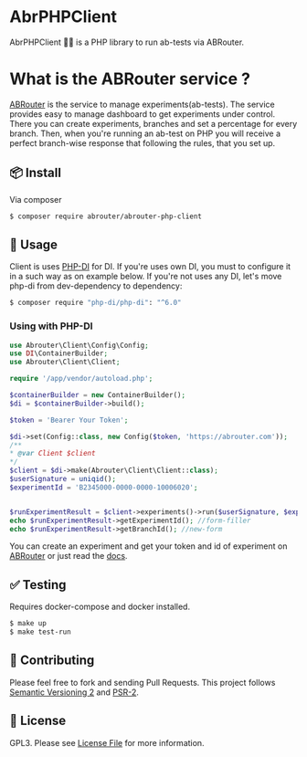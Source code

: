 # AbrPHPClient

AbrPHPClient :construction_worker_woman: is a PHP library to run ab-tests via ABRouter.

# What is the ABRouter service ? 

[ABRouter](https://abrouter.com) is the service to manage experiments(ab-tests). The service provides easy to manage dashboard to get experiments under control.
There you can create experiments, branches and set a percentage for every branch. Then, when you're running an ab-test on PHP you will receive a perfect branch-wise response that following the rules, that you set up. 

## :package: Install
Via composer

``` bash
$ composer require abrouter/abrouter-php-client
```

## :rocket: Usage

Client is uses [PHP-DI](https://github.com/PHP-DI/PHP-DI) for DI. If you're uses own DI, you must to configure it in a such way as on example below. 
If you're not uses any DI, let's move php-di from dev-dependency to dependency:
``` bash
$ composer require "php-di/php-di": "^6.0"
```

### Using with PHP-DI

```php
use Abrouter\Client\Config\Config;
use DI\ContainerBuilder;
use Abrouter\Client\Client;

require '/app/vendor/autoload.php';

$containerBuilder = new ContainerBuilder();
$di = $containerBuilder->build();

$token = 'Bearer Your Token';

$di->set(Config::class, new Config($token, 'https://abrouter.com'));
/**
* @var Client $client
*/
$client = $di->make(Abrouter\Client\Client::class);
$userSignature = uniqid();
$experimentId = 'B2345000-0000-0000-10006020';


$runExperimentResult = $client->experiments()->run($userSignature, $experimentId);
echo $runExperimentResult->getExperimentId(); //form-filler
echo $runExperimentResult->getBranchId(); //new-form
```

You can create an experiment and get your token and id of experiment on [ABRouter](https://abrouter.com) or just read the [docs](https://abrouter.com/en/docs). 

## :white_check_mark: Testing
Requires docker-compose and docker installed.

``` bash
$ make up
$ make test-run
```

## :wrench: Contributing

Please feel free to fork and sending Pull Requests. This project follows [Semantic Versioning 2](http://semver.org) and [PSR-2](http://www.php-fig.org/psr/psr-2/).

## :page_facing_up: License

GPL3. Please see [License File](LICENSE) for more information.
